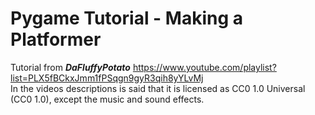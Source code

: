 # Pygame Tutorial - Making a Platformer

Tutorial from _**DaFluffyPotato**_ https://www.youtube.com/playlist?list=PLX5fBCkxJmm1fPSqgn9gyR3qih8yYLvMj  
In the videos descriptions is said that it is licensed as CC0 1.0 Universal (CC0 1.0), except the music and sound effects.  

